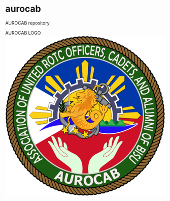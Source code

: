 # aurocab
AUROCAB repository

AUROCAB LOGO
![AUROCAB logo](https://github.com/bisu-clarin/aurocab/blob/main/logo/logo-aurocab-5.jpg "AUROCAB logo")
